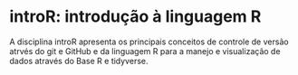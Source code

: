 # introR: introdução à linguagem R

A disciplina introR apresenta os principais conceitos de controle de versão atrvés do git e GitHub e da linguagem R para a manejo e visualização de dados através do Base R e tidyverse.
